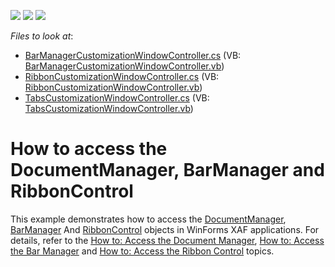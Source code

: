 <!-- default badges list -->
![](https://img.shields.io/endpoint?url=https://codecentral.devexpress.com/api/v1/VersionRange/128586854/14.2.3%2B)
[![](https://img.shields.io/badge/Open_in_DevExpress_Support_Center-FF7200?style=flat-square&logo=DevExpress&logoColor=white)](https://supportcenter.devexpress.com/ticket/details/E4027)
[![](https://img.shields.io/badge/📖_How_to_use_DevExpress_Examples-e9f6fc?style=flat-square)](https://docs.devexpress.com/GeneralInformation/403183)
<!-- default badges end -->
<!-- default file list -->
*Files to look at*:

* [BarManagerCustomizationWindowController.cs](./CS/TabsLayoutCustomization.Module.Win/Controllers/BarManagerCustomizationWindowController.cs) (VB: [BarManagerCustomizationWindowController.vb](./VB/TabsLayoutCustomization.Module.Win/Controllers/BarManagerCustomizationWindowController.vb))
* [RibbonCustomizationWindowController.cs](./CS/TabsLayoutCustomization.Module.Win/Controllers/RibbonCustomizationWindowController.cs) (VB: [RibbonCustomizationWindowController.vb](./VB/TabsLayoutCustomization.Module.Win/Controllers/RibbonCustomizationWindowController.vb))
* [TabsCustomizationWindowController.cs](./CS/TabsLayoutCustomization.Module.Win/Controllers/TabsCustomizationWindowController.cs) (VB: [TabsCustomizationWindowController.vb](./VB/TabsLayoutCustomization.Module.Win/Controllers/TabsCustomizationWindowController.vb))
<!-- default file list end -->
# How to access the DocumentManager, BarManager and RibbonControl


<p>This example demonstrates how to access the <a href="https://documentation.devexpress.com/#WindowsForms/clsDevExpressXtraBarsDocking2010DocumentManagertopic">DocumentManager</a>, <a href="https://documentation.devexpress.com/WindowsForms/clsDevExpressXtraBarsBarManagertopic.aspx">BarManager</a> And <a href="https://documentation.devexpress.com/WindowsForms/clsDevExpressXtraBarsRibbonRibbonControltopic.aspx">RibbonControl</a> objects in WinForms XAF applications. For details, refer to the <u><a href="http://documentation.devexpress.com/#Xaf/CustomDocument3443">How to: Access the Document Manager</a></u>, <a href="http://help.devexpress.com/#eXpressAppFramework/CustomDocument115213">How to: Access the Bar Manager</a> and <a href="http://help.devexpress.com/#eXpressAppFramework/CustomDocument115214">How to: Access the Ribbon Control</a> topics.</p>
<p> </p>

<br/>


